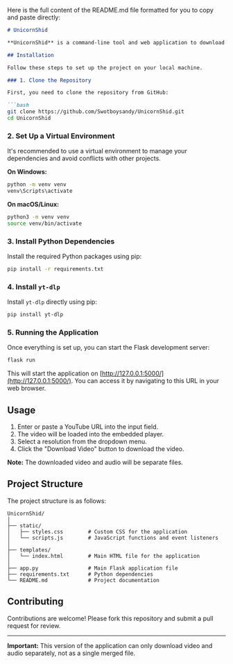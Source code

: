 Here is the full content of the README.md file formatted for you to copy and paste directly:

```markdown
# UnicornShid

**UnicornShid** is a command-line tool and web application to download videos from YouTube and other video platforms.

## Installation

Follow these steps to set up the project on your local machine.

### 1. Clone the Repository

First, you need to clone the repository from GitHub:

```bash
git clone https://github.com/Swotboysandy/UnicornShid.git
cd UnicornShid
```

### 2. Set Up a Virtual Environment

It's recommended to use a virtual environment to manage your dependencies and avoid conflicts with other projects.

**On Windows:**

```bash
python -m venv venv
venv\Scripts\activate
```

**On macOS/Linux:**

```bash
python3 -m venv venv
source venv/bin/activate
```

### 3. Install Python Dependencies

Install the required Python packages using pip:

```bash
pip install -r requirements.txt
```

### 4. Install `yt-dlp`

Install `yt-dlp` directly using pip:

```bash
pip install yt-dlp
```

### 5. Running the Application

Once everything is set up, you can start the Flask development server:

```bash
flask run
```

This will start the application on [http://127.0.0.1:5000/](http://127.0.0.1:5000/). You can access it by navigating to this URL in your web browser.

## Usage

1. Enter or paste a YouTube URL into the input field.
2. The video will be loaded into the embedded player.
3. Select a resolution from the dropdown menu.
4. Click the "Download Video" button to download the video.

**Note:** The downloaded video and audio will be separate files.

## Project Structure

The project structure is as follows:

```
UnicornShid/
│
├── static/
│   ├── styles.css        # Custom CSS for the application
│   └── scripts.js        # JavaScript functions and event listeners
│
├── templates/
│   └── index.html        # Main HTML file for the application
│
├── app.py                # Main Flask application file
├── requirements.txt      # Python dependencies
└── README.md             # Project documentation
```

## Contributing

Contributions are welcome! Please fork this repository and submit a pull request for review.

---

**Important:** This version of the application can only download video and audio separately, not as a single merged file.
```
